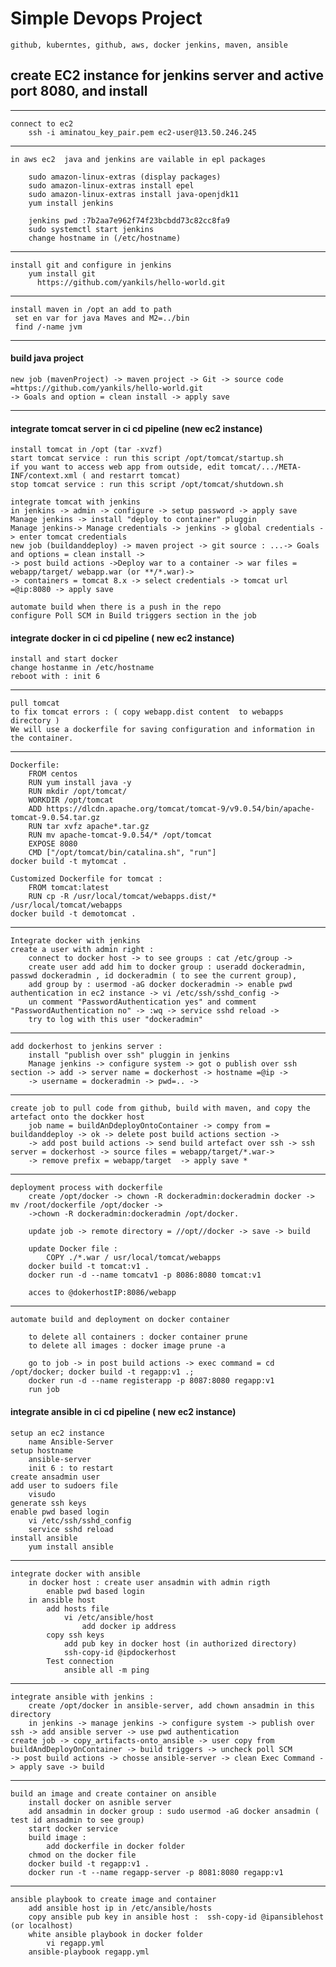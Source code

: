 # Simple Devops Project 
    github, kuberntes, github, aws, docker jenkins, maven, ansible 
## create EC2 instance for jenkins server and active port 8080, and install
-----------------------------------------------------------------------
    connect to ec2 
        ssh -i aminatou_key_pair.pem ec2-user@13.50.246.245
-----------------------------------------------------------------------
    in aws ec2  java and jenkins are vailable in epl packages

        sudo amazon-linux-extras (display packages)
        sudo amazon-linux-extras install epel  
        sudo amazon-linux-extras install java-openjdk11
        yum install jenkins

        jenkins pwd :7b2aa7e962f74f23bcbdd73c82cc8fa9
        sudo systemctl start jenkins
        change hostname in (/etc/hostname)
-----------------------------------------------------------------------
    install git and configure in jenkins
        yum install git
          https://github.com/yankils/hello-world.git
----------------------------------------------------------------------
    install maven in /opt an add to path
     set en var for java Maves and M2=../bin
     find /-name jvm
--------------------------------------------------------------------------
#### build java project
    new job (mavenProject) -> maven project -> Git -> source code =https://github.com/yankils/hello-world.git
    -> Goals and option = clean install -> apply save
---------------------------------------------------
#### integrate tomcat server in ci cd pipeline (new ec2 instance)
    install tomcat in /opt (tar -xvzf)
    start tomcat service : run this script /opt/tomcat/startup.sh 
    if you want to access web app from outside, edit tomcat/.../META-INF/context.xml ( and restarrt tomcat)
    stop tomcat service : run this script /opt/tomcat/shutdown.sh 
    
    integrate tomcat with jenkins
    in jenkins -> admin -> configure -> setup password -> apply save
    Manage jenkins -> install "deploy to container" pluggin 
    Manage jenkins-> Manage credentials -> jenkins -> global credentials -> enter tomcat credentials
    new job (buildanddeploy) -> maven project -> git source : ...-> Goals and options = clean install ->
    -> post build actions ->Deploy war to a container -> war files = webapp/target/ webapp.war (or **/*.war)->
    -> containers = tomcat 8.x -> select credentials -> tomcat url =@ip:8080 -> apply save

    automate build when there is a push in the repo
    configure Poll SCM in Build triggers section in the job

#### integrate docker in ci cd pipeline ( new ec2 instance)
    install and start docker 
    change hostanme in /etc/hostname
    reboot with : init 6 
---------------------------------
    pull tomcat
    to fix tomcat errors : ( copy webapp.dist content  to webapps directory )
    We will use a dockerfile for saving configuration and information in the container.
-------------------------------------
    Dockerfile:
        FROM centos
        RUN yum install java -y
        RUN mkdir /opt/tomcat/
        WORKDIR /opt/tomcat
        ADD https://dlcdn.apache.org/tomcat/tomcat-9/v9.0.54/bin/apache-tomcat-9.0.54.tar.gz
        RUN tar xvfz apache*.tar.gz
        RUN mv apache-tomcat-9.0.54/* /opt/tomcat
        EXPOSE 8080
        CMD ["/opt/tomcat/bin/catalina.sh", "run"]
    docker build -t mytomcat .
    
    Customized Dockerfile for tomcat :
        FROM tomcat:latest
        RUN cp -R /usr/local/tomcat/webapps.dist/* /usr/local/tomcat/webapps
    docker build -t demotomcat .
--------------------------------------------
    Integrate docker with jenkins
    create a user with admin right :
        connect to docker host -> to see groups : cat /etc/group -> 
        create user add add him to docker group : useradd dockeradmin, passwd dockeradmin , id dockeradmin ( to see the current group),
        add group by : usermod -aG docker dockeradmin -> enable pwd authentication in ec2 instance -> vi /etc/ssh/sshd_config ->
        un comment "PasswordAuthentication yes" and comment "PasswordAuthentication no" -> :wq -> service sshd reload ->
        try to log with this user "dockeradmin"
-----------------------------------------------
    add dockerhost to jenkins server :
        install "publish over ssh" pluggin in jenkins
        Manage jenkins -> configure system -> got o publish over ssh section -> add -> server name = dockerhost -> hostname =@ip ->
        -> username = dockeradmin -> pwd=.. -> 
----------------------------------------
    create job to pull code from github, build with maven, and copy the artefact onto the dockker host
        job name = buildAnDdeployOntoContainer -> compy from = buildanddeploy -> ok -> delete post build actions section -> 
        -> add post build actions -> send build artefact over ssh -> ssh server = dockerhost -> source files = webapp/target/*.war->
        -> remove prefix = webapp/target  -> apply save *
------------------------------------------------
    deployment process with dockerfile
        create /opt/docker -> chown -R dockeradmin:dockeradmin docker -> mv /root/dockerfile /opt/docker ->
        ->chown -R dockeradmin:dockeradmin /opt/docker.
        
        update job -> remote directory = //opt//docker -> save -> build
        
        update Docker file :
            COPY ./*.war / usr/local/tomcat/webapps
        docker build -t tomcat:v1 .
        docker run -d --name tomcatv1 -p 8086:8080 tomcat:v1
        
        acces to @dokerhostIP:8086/webapp
------------------------------------------------------
    automate build and deployment on docker container

        to delete all containers : docker container prune 
        to delete all images : docker image prune -a

        go to job -> in post build actions -> exec command = cd /opt/docker; docker build -t regapp:v1 .; 
        docker run -d --name registerapp -p 8087:8080 regapp:v1
        run job 
        
#### integrate ansible in ci cd pipeline ( new ec2 instance)
    setup an ec2 instance
        name Ansible-Server
    setup hostname
        ansible-server
        init 6 : to restart
    create ansadmin user
    add user to sudoers file
        visudo
    generate ssh keys
    enable pwd based login
        vi /etc/ssh/sshd_config
        service sshd reload
    install ansible
        yum install ansible
--------------------------------------------------
    integrate docker with ansible
        in docker host : create user ansadmin with admin rigth
            enable pwd based login
        in ansible host
            add hosts file 
                vi /etc/ansible/host
                    add docker ip address
            copy ssh keys
                add pub key in docker host (in authorized directory)
                ssh-copy-id @ipdockerhost
            Test connection
                ansible all -m ping
        
------------------------------------------
    integrate ansible with jenkins : 
        create /opt/docker in ansible-server, add chown ansadmin in this directory
        in jenkins -> manage jenkins -> configure system -> publish over ssh -> add ansible server -> use pwd authentication
    create job -> copy_artifacts-onto_ansible -> user copy from buildAndDeployOnContainer -> build triggers -> uncheck poll SCM
    -> post build actions -> chosse ansible-server -> clean Exec Command -> apply save -> build
------------------------------------------
    build an image and create container on ansible 
        install docker on asnible server
        add ansadmin in docker group : sudo usermod -aG docker ansadmin ( test id ansadmin to see group)
        start docker service
        build image :
            add dockerfile in docker folder
        chmod on the docker file
        docker build -t regapp:v1 .
        docker run -t --name regapp-server -p 8081:8080 regapp:v1
--------------------------------------------------
    ansible playbook to create image and container
        add ansible host ip in /etc/ansible/hosts
        copy ansible pub key in ansible host :  ssh-copy-id @ipansiblehost (or localhost)
        white ansible playbook in docker folder
            vi regapp.yml
        ansible-playbook regapp.yml
        
        